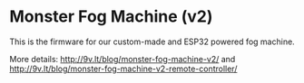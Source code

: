 # Monster Fog Machine (v2)

This is the firmware for our custom-made and ESP32 powered fog machine.

More details: http://9v.lt/blog/monster-fog-machine-v2/ and http://9v.lt/blog/monster-fog-machine-v2-remote-controller/
